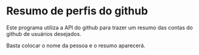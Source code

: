 # Resumo de perfis do github

Este programa utiliza a API do github para trazer um resumo das contas do github de usuários desejados.

Basta colocar o nome da pessoa e o resumo aparecerá.
